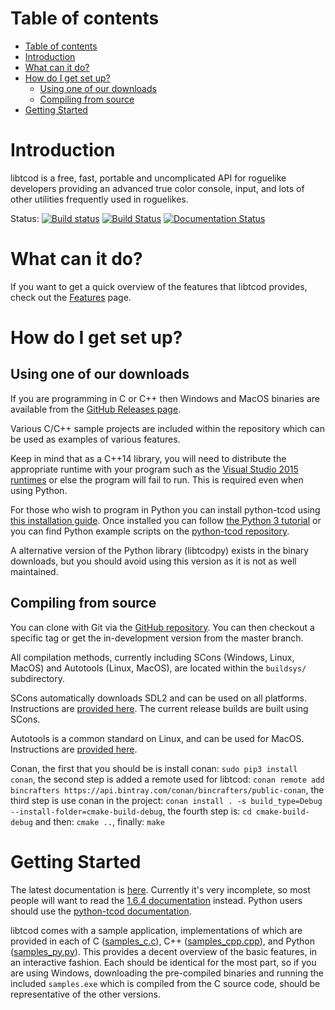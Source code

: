 # Table of contents #

   * [Table of contents](#table-of-contents)
   * [Introduction](#introduction)
   * [What can it do?](#what-can-it-do)
   * [How do I get set up?](#how-do-i-get-set-up)
      * [Using one of our downloads](#using-one-of-our-downloads)
      * [Compiling from source](#compiling-from-source)
   * [Getting Started](#getting-started)

# Introduction #

libtcod is a free, fast, portable and uncomplicated API for roguelike
developers providing an advanced true color console, input, and lots of other
utilities frequently used in roguelikes.

Status:
[![Build status](https://ci.appveyor.com/api/projects/status/pemepxo2221f8heo/branch/master?svg=true)](https://ci.appveyor.com/project/HexDecimal/libtcod-6e1jk/branch/master)
[![Build Status](https://travis-ci.org/libtcod/libtcod.svg?branch=master)](https://travis-ci.org/libtcod/libtcod)
[![Documentation Status](https://readthedocs.org/projects/libtcod/badge/?version=latest)](https://libtcod.readthedocs.io/en/latest/?badge=latest)

# What can it do? #

If you want to get a quick overview of the features that libtcod provides,
check out the [Features](https://bitbucket.org/libtcod/libtcod/wiki/Features)
page.

# How do I get set up? #

## Using one of our downloads ##

If you are programming in C or C++ then
Windows and MacOS binaries are available from the
[GitHub Releases page](https://github.com/libtcod/libtcod/releases).

Various C/C++ sample projects are included within
the repository which can be used as examples of various features.

Keep in mind that as a C++14 library, you will need to distribute the
appropriate runtime with your program such as the
[Visual Studio 2015 runtimes](https://www.microsoft.com/en-us/download/details.aspx?id=53587)
or else the program will fail to run.  This is required even when using Python.

For those who wish to program in Python you can install python-tcod using
[this installation guide](https://python-tcod.readthedocs.io/en/latest/installation.html).
Once installed you can follow
[the Python 3 tutorial](http://rogueliketutorials.com/tutorials/tcod/)
or you can find Python example scripts on the
[python-tcod repository](https://github.com/libtcod/python-tcod).

A alternative version of the Python library (libtcodpy) exists in the binary
downloads, but you should avoid using this version as it is not as well
maintained.

## Compiling from source ##

You can clone with Git via the
[GitHub repository](https://github.com/libtcod/libtcod).
You can then checkout a specific tag or get the in-development version from
the master branch.

All compilation methods, currently including
SCons (Windows, Linux, MacOS) and Autotools (Linux, MacOS), are located within
the `buildsys/` subdirectory.

SCons automatically downloads SDL2 and can be used on all platforms.
Instructions are
[provided here](https://github.com/libtcod/libtcod/tree/master/buildsys/scons).
The current release builds are built using SCons.

Autotools is a common standard on Linux, and can be used for MacOS.
Instructions are
[provided here](https://github.com/libtcod/libtcod/tree/master/buildsys/autotools).

Conan, the first that you should be is install conan: `sudo pip3 install conan`,
the second step is added a remote used for libtcod: 
`conan remote add bincrafters https://api.bintray.com/conan/bincrafters/public-conan`,
the third step is use conan in the project: 
`conan install . -s build_type=Debug --install-folder=cmake-build-debug`,
the fourth step is: `cd cmake-build-debug` and then: `cmake ..`, finally: `make`


# Getting Started #

The latest documentation is [here](https://libtcod.readthedocs.io/en/latest).
Currently it's very incomplete, so most people will want to read the
[1.6.4 documentation](https://libtcod.github.io/docs/index2.html?c=true&cpp=true&cs=false&py=false&lua=false)
instead.
Python users should use the
[python-tcod documentation](http://python-tcod.readthedocs.io).

libtcod comes with a sample application, implementations of which are provided
in each of
C ([samples_c.c](https://github.com/libtcod/libtcod/blob/master/samples/samples_c.c)),
C++ ([samples_cpp.cpp](https://github.com/libtcod/libtcod/blob/master/samples/samples_cpp.cpp)),
and Python ([samples_py.py](https://github.com/libtcod/python-tcod/blob/master/examples/samples_tcod.py)).
This provides a decent overview of the basic features, in an interactive
fashion.
Each should be identical for the most part, so if you are using Windows,
downloading the pre-compiled binaries and running the included `samples.exe`
which is compiled from the C source code, should be representative of the other
versions.
